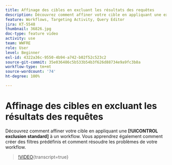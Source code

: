 ```yaml
---
title: Affinage des cibles en excluant les résultats des requêtes
description: Découvrez comment affiner votre cible en appliquant une exclusion standard à un workflow. Vous apprendrez également comment créer des filtres prédéfinis et comment résoudre les problèmes de votre workflow.
feature: Workflows, Targeting Activity, Query Editor
jira: KT-5548
thumbnail: 36826.jpg
doc-type: feature video
activity: use
team: WWFRE
role: User
level: Beginner
exl-id: 4322a36c-9550-4b94-a742-b02f52c523c2
source-git-commit: 35e036486c5b533b54b3f626d88734e9a9fc3b8a
workflow-type: tm+mt
source-wordcount: '74'
ht-degree: 100%

---
```


# Affinage des cibles en excluant les résultats des requêtes

Découvrez comment affiner votre cible en appliquant une **[!UICONTROL exclusion standard]** à un workflow. Vous apprendrez également comment créer des filtres prédéfinis et comment résoudre les problèmes de votre workflow.

>[!VIDEO](https://video.tv.adobe.com/v/326451?quality=12&learn=on&captions=fre_fr){transcript=true}
